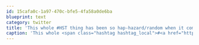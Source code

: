 ```yaml
---
id: 15cafa0c-1a97-470c-bfe5-4fa58a0de6ba
blueprint: text
category: twitter
title: 'This whole #HST thing has been so hap-hazard/random when it comes to educating the public. Spend some of the $aving$ to convince me.'
caption: 'This whole <span class="hashtag hashtag_local">#<a href="http://tweettemp.darylchymko.ca/?tag=hst">HST</a> thing has been so hap-hazard/random when it comes to educating the public. Spend some of the $aving$ to convince me.'
---
```

